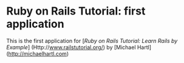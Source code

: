 # Ruby on Rails Tutorial: first application

This is the first application for [*Ruby on Rails Tutorial: Learn Rails by Example*] (Http://www.railstutorial.org/) by [Michael Hartl] (http://michaelhartl.com)